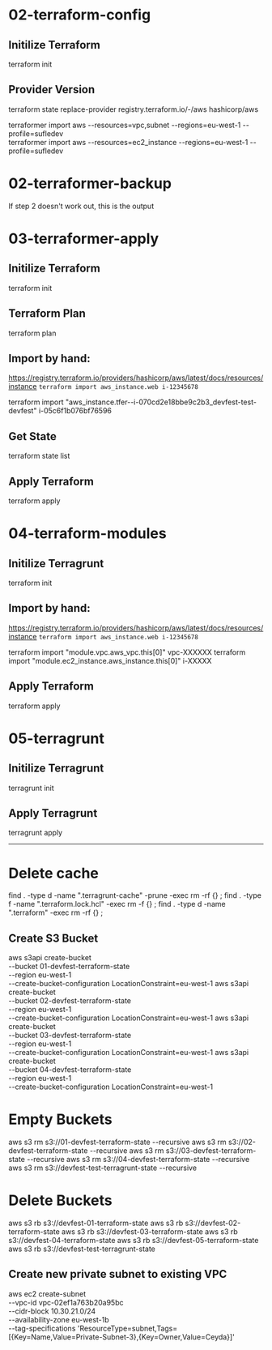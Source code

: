# 02-terraform-config

## Initilize Terraform
terraform init

## Provider Version
terraform state replace-provider registry.terraform.io/-/aws hashicorp/aws

terraformer import aws --resources=vpc,subnet --regions=eu-west-1 --profile=sufledev  
terraformer import aws --resources=ec2_instance --regions=eu-west-1 --profile=sufledev 

# 02-terraformer-backup
If step 2 doesn't work out, this is the output

# 03-terraformer-apply

## Initilize Terraform
terraform init

## Terraform Plan
terraform plan

## Import by hand:
https://registry.terraform.io/providers/hashicorp/aws/latest/docs/resources/instance
`terraform import aws_instance.web i-12345678`

terraform import "aws_instance.tfer--i-070cd2e18bbe9c2b3_devfest-test-devfest" i-05c6f1b076bf76596 

## Get State
terraform state list

## Apply Terraform
terraform apply

# 04-terraform-modules

## Initilize Terragrunt
terraform init

## Import by hand:
https://registry.terraform.io/providers/hashicorp/aws/latest/docs/resources/instance
`terraform import aws_instance.web i-12345678`

terraform import "module.vpc.aws_vpc.this[0]" vpc-XXXXXX
terraform import "module.ec2_instance.aws_instance.this[0]" i-XXXXX

## Apply Terraform
terraform apply

# 05-terragrunt

## Initilize Terragrunt
terragrunt init

## Apply Terragrunt
terragrunt apply


------------------------------------------

# Delete cache
find . -type d -name ".terragrunt-cache" -prune -exec rm -rf {} \;
find . -type f -name ".terraform.lock.hcl" -exec rm -f {} \;
find . -type d -name ".terraform" -exec rm -rf {} \;


## Create S3 Bucket
aws s3api create-bucket \
    --bucket 01-devfest-terraform-state \
    --region eu-west-1 \
    --create-bucket-configuration LocationConstraint=eu-west-1
aws s3api create-bucket \
    --bucket 02-devfest-terraform-state \
    --region eu-west-1 \
    --create-bucket-configuration LocationConstraint=eu-west-1
aws s3api create-bucket \
    --bucket 03-devfest-terraform-state \
    --region eu-west-1 \
    --create-bucket-configuration LocationConstraint=eu-west-1
aws s3api create-bucket \
    --bucket 04-devfest-terraform-state \
    --region eu-west-1 \
    --create-bucket-configuration LocationConstraint=eu-west-1

# Empty Buckets
aws s3 rm s3://01-devfest-terraform-state --recursive
aws s3 rm s3://02-devfest-terraform-state --recursive
aws s3 rm s3://03-devfest-terraform-state --recursive
aws s3 rm s3://04-devfest-terraform-state --recursive
aws s3 rm s3://devfest-test-terragrunt-state --recursive

# Delete Buckets
aws s3 rb s3://devfest-01-terraform-state
aws s3 rb s3://devfest-02-terraform-state
aws s3 rb s3://devfest-03-terraform-state
aws s3 rb s3://devfest-04-terraform-state
aws s3 rb s3://devfest-05-terraform-state
aws s3 rb s3://devfest-test-terragrunt-state

## Create new private subnet to existing VPC
aws ec2 create-subnet \
    --vpc-id vpc-02ef1a763b20a95bc \
    --cidr-block 10.30.21.0/24 \
    --availability-zone eu-west-1b \
    --tag-specifications 'ResourceType=subnet,Tags=[{Key=Name,Value=Private-Subnet-3},{Key=Owner,Value=Ceyda}]'
